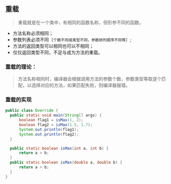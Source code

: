 ## 重载
> 重载就是在一个类中，有相同的函数名称，但形参不同的函数。
* 方法名称必须相同；
* 参数列表必须不同（`个数不同或类型不同，参数排列顺序不同等`）;
* 方法的返回类型可以相同也可以不相同；
* 仅仅返回类型不同，不足与成为方法的重载。

### 重载的理论：
> 方法名称相同时，编译器会根据调用方法的参数个数，参数类型等取逐个匹配，以选择对应的方法，如果匹配失败，则编译器报错。

### 重载的实现
```java
public class Override {
  public static void main(String[] args) {
      boolean flag1 = isMax(1, 2);
      boolean flag2 = isMax(1.5, 1.7);
      System.out.println(flag1);
      System.out.println(flag2);
  }

  public static boolean isMax(int a, int b) {
      return a > b;
  }
  public static boolean isMax(double a, double b) {
      return a > b;
  }
}
```
